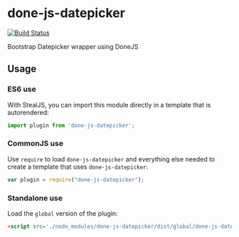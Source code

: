 # done-js-datepicker

[![Build Status](https://travis-ci.org/Seiji/done-js-datepicker.png?branch=master)](https://travis-ci.org/Seiji/done-js-datepicker)

Bootstrap Datepicker wrapper using DoneJS

## Usage

### ES6 use

With StealJS, you can import this module directly in a template that is autorendered:

```js
import plugin from 'done-js-datepicker';
```

### CommonJS use

Use `require` to load `done-js-datepicker` and everything else
needed to create a template that uses `done-js-datepicker`:

```js
var plugin = require("done-js-datepicker");
```

### Standalone use

Load the `global` version of the plugin:

```html
<script src='./node_modules/done-js-datepicker/dist/global/done-js-datepicker.js'></script>
```
